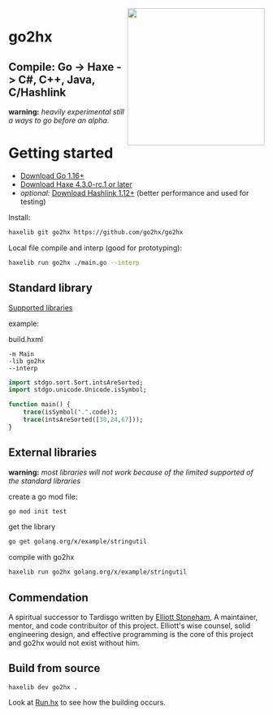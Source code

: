 <img src="logo.svg" width="270" align="right"/>

go2hx
==========
## Compile: Go -> Haxe -> C#, C++, Java, C/Hashlink

**warning:** *heavily experimental still a ways to go before an alpha.*


# Getting started
* [Download Go 1.16+](https://golang.org/dl/)
* [Download Haxe 4.3.0-rc.1 or later](https://build.haxe.org/builds/haxe/)
* *optional:* [Download Hashlink 1.12+](https://hashlink.haxe.org/#download) (better performance and used for testing)


Install:
```sh
haxelib git go2hx https://github.com/go2hx/go2hx
```

Local file compile and interp (good for prototyping):
```sh
haxelib run go2hx ./main.go --interp
```

## Standard library
[Supported libraries](./stdgo/stdgo.md)

example:

build.hxml
```hxml
-m Main
-lib go2hx
--interp
```
```haxe
import stdgo.sort.Sort.intsAreSorted;
import stdgo.unicode.Unicode.isSymbol;

function main() {
    trace(isSymbol(".".code));
    trace(intsAreSorted([30,24,67]));
}
```


## External libraries 
**warning:** *most libraries will not work because of the limited supported of the standard libraries*

create a go mod file:
```sh
go mod init test
```
get the library
```sh
go get golang.org/x/example/stringutil
```
compile with go2hx
```sh
haxelib run go2hx golang.org/x/example/stringutil
```



## Commendation

A spiritual successor to Tardisgo written by [Elliott Stoneham](https://github.com/elliott5),
A maintainer, mentor, and code contribuitor of this project. Elliott's wise counsel, solid engineering design, and effective programming is the core of this project and go2hx would not exist without him.

## Build from source

```
haxelib dev go2hx .
```

Look at [Run.hx](./Run.hx) to see how the building occurs.